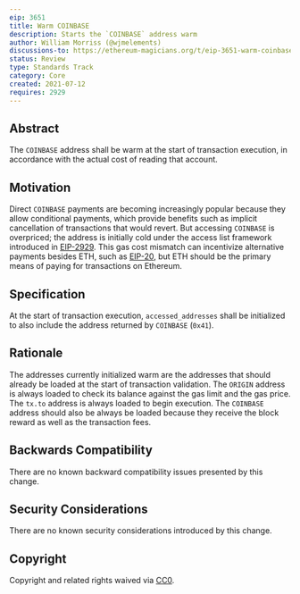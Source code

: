 ```yaml
---
eip: 3651
title: Warm COINBASE
description: Starts the `COINBASE` address warm
author: William Morriss (@wjmelements)
discussions-to: https://ethereum-magicians.org/t/eip-3651-warm-coinbase/6640
status: Review
type: Standards Track
category: Core
created: 2021-07-12
requires: 2929
---
```


## Abstract

The `COINBASE` address shall be warm at the start of transaction execution, in accordance with the actual cost of reading that account.

## Motivation

Direct `COINBASE` payments are becoming increasingly popular because they allow conditional payments, which provide benefits such as implicit cancellation of transactions that would revert.
But accessing `COINBASE` is overpriced; the address is initially cold under the access list framework introduced in [EIP-2929](./eip-2929.md).
This gas cost mismatch can incentivize alternative payments besides ETH, such as [EIP-20](./eip-20.md), but ETH should be the primary means of paying for transactions on Ethereum.

## Specification

At the start of transaction execution, `accessed_addresses` shall be initialized to also include the address returned by `COINBASE` (`0x41`).

## Rationale

The addresses currently initialized warm are the addresses that should already be loaded at the start of transaction validation.
The `ORIGIN` address is always loaded to check its balance against the gas limit and the gas price.
The `tx.to` address is always loaded to begin execution.
The `COINBASE` address should also be always be loaded because they receive the block reward as well as the transaction fees.

## Backwards Compatibility

There are no known backward compatibility issues presented by this change.

## Security Considerations

There are no known security considerations introduced by this change.

## Copyright

Copyright and related rights waived via [CC0](../LICENSE.md).
